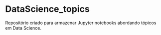 # DataScience_topics
Repositório criado para armazenar Jupyter notebooks abordando tópicos em Data Science.
